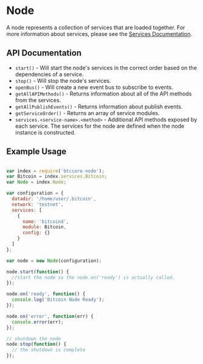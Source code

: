# Node
A node represents a collection of services that are loaded together. For more information about services, please see the [Services Documentation](services.md).

## API Documentation
- `start()` - Will start the node's services in the correct order based on the dependencies of a service.
- `stop()` - Will stop the node's services.
- `openBus()` - Will create a new event bus to subscribe to events.
- `getAllAPIMethods()` - Returns information about all of the API methods from the services.
- `getAllPublishEvents()` - Returns information about publish events.
- `getServiceOrder()` - Returns an array of service modules.
- `services.<service-name>.<method>` - Additional API methods exposed by each service. The services for the node are defined when the node instance is constructed.

## Example Usage

```js

var index = require('btccore-node');
var Bitcoin = index.services.Bitcoin;
var Node = index.Node;

var configuration = {
  datadir: '/home/user/.bitcoin',
  network: 'testnet',
  services: [
    {
      name: 'bitcoind',
      module: Bitcoin,
      config: {}
    }
  ]
};

var node = new Node(configuration);

node.start(function() {
  //start the node so the node.on('ready') is actually called. 
});

node.on('ready', function() {
  console.log('Bitcoin Node Ready');
});

node.on('error', function(err) {
  console.error(err);
});

// shutdown the node
node.stop(function() {
  // the shutdown is complete
});
```
